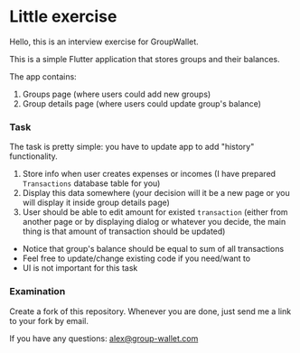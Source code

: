 # Little exercise

Hello, this is an interview exercise for GroupWallet. 

This is a simple Flutter application that stores groups and their balances. 

The app contains: 
1. Groups page (where users could add new groups)
2. Group details page (where users could update group's balance)

### Task

The task is pretty simple: you have to update app to add "history" functionality. 

1. Store info when user creates expenses or incomes (I have prepared `Transactions` database table for you)
2. Display this data somewhere (your decision will it be a new page or you will display it inside group details page)
3. User should be able to edit amount for existed `transaction` (either from another page or by displaying dialog or whatever you decide, the main thing is that amount of transaction should be updated)

* Notice that group's balance should be equal to sum of all transactions
* Feel free to update/change existing code if you need/want to
* UI is not important for this task

### Examination

Create a fork of this repository. Whenever you are done, just send me a link to your fork by email. 

If you have any questions: [alex@group-wallet.com](mailto:alex@group-wallet.com)

